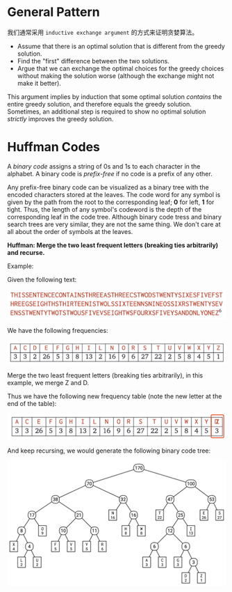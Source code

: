 # General Pattern

我们通常采用 `inductive exchange argument` 的方式来证明贪婪算法。

- Assume that there is an optimal solution that is different from the greedy solution.
- Find the "first" difference between the two solutions.
- Argue that we can exchange the optimal choices for the greedy choices without making the solution worse (although the exchange might not make it better).

This argument implies by induction that some optimal solution *contains* the entire greedy solution, and therefore equals the greedy solution. Sometimes, an additional step is required to show no optimal solution *strictly* improves the greedy solution.

# Huffman Codes

A *binary code* assigns a string of 0s and 1s to each character in the alphabet. A binary code is *prefix-free* if no code is a prefix of any other. 

Any prefix-free binary code can be visualized as a binary tree with the encoded characters stored at the leaves. The code word for any symbol is given by the path from the root to the corresponding leaf; **0** for left, **1** for tight. Thus, the length of any symbol's codeword is the depth of the corresponding leaf in the code tree. 
Although binary code tress and binary search trees are very similar, they are not the same thing. We don't care at all about the order of symbols at the leaves.

**Huffman: Merge the two least frequent letters (breaking ties arbitrarily) and recurse.**

Example:

Given the following text:

![Huffman 1](./assets/huffman-1.png)

We have the following frequencies:

![Huffman 2](./assets/huffman-2.png)

Merge the two least frequent letters (breaking ties arbitrarily), in this example, we merge Z and D. 

Thus we have the following new frequency table (note the new letter at the end of the table): 

![Huffman 3](./assets/huffman-3.png)

And keep recursing, we would generate the following binary code tree: 

![Huffman 4](./assets/huffman-4.png)